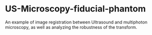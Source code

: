 # US-Microscopy-fiducial-phantom
An example of image registration between Ultrasound and multiphoton microscopy, as well as analyzing the robustness of the transform.
